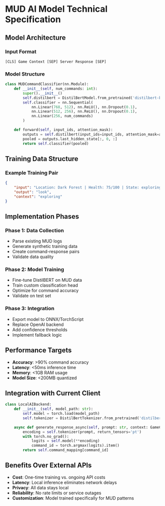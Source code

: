 # MUD AI Model Technical Specification

## Model Architecture

### Input Format
```
[CLS] Game Context [SEP] Server Response [SEP]
```

### Model Structure
```python
class MUDCommandClassifier(nn.Module):
    def __init__(self, num_commands: int):
        super().__init__()
        self.distilbert = DistilBertModel.from_pretrained('distilbert-base-uncased')
        self.classifier = nn.Sequential(
            nn.Linear(768, 512), nn.ReLU(), nn.Dropout(0.1),
            nn.Linear(512, 256), nn.ReLU(), nn.Dropout(0.1),
            nn.Linear(256, num_commands)
        )
    
    def forward(self, input_ids, attention_mask):
        outputs = self.distilbert(input_ids=input_ids, attention_mask=attention_mask)
        pooled = outputs.last_hidden_state[:, 0, :]
        return self.classifier(pooled)
```

## Training Data Structure

### Example Training Pair
```json
{
    "input": "Location: Dark Forest | Health: 75/100 | State: exploring | Last Command: look [SEP] You see a path leading north. A troll blocks the way south. [SEP]",
    "output": "look",
    "context": "exploring"
}
```

## Implementation Phases

### Phase 1: Data Collection
- Parse existing MUD logs
- Generate synthetic training data
- Create command-response pairs
- Validate data quality

### Phase 2: Model Training
- Fine-tune DistilBERT on MUD data
- Train custom classification head
- Optimize for command accuracy
- Validate on test set

### Phase 3: Integration
- Export model to ONNX/TorchScript
- Replace OpenAI backend
- Add confidence thresholds
- Implement fallback logic

## Performance Targets

- **Accuracy**: >90% command accuracy
- **Latency**: <50ms inference time
- **Memory**: <1GB RAM usage
- **Model Size**: <200MB quantized

## Integration with Current Client

```python
class LocalAIBackend:
    def __init__(self, model_path: str):
        self.model = torch.load(model_path)
        self.tokenizer = DistilBertTokenizer.from_pretrained('distilbert-base-uncased')
    
    async def generate_response_async(self, prompt: str, context: GameContext) -> str:
        encoding = self.tokenizer(prompt, return_tensors='pt')
        with torch.no_grad():
            logits = self.model(**encoding)
            command_id = torch.argmax(logits).item()
        return self.command_mapping[command_id]
```

## Benefits Over External APIs

- **Cost**: One-time training vs. ongoing API costs
- **Latency**: Local inference eliminates network delays
- **Privacy**: All data stays local
- **Reliability**: No rate limits or service outages
- **Customization**: Model trained specifically for MUD patterns 